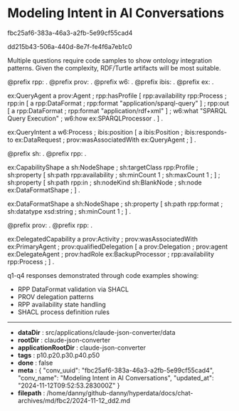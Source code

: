 # Modeling Intent in AI Conversations

fbc25af6-383a-46a3-a2fb-5e99cf55cad4

dd215b43-506a-440d-8e7f-fe4f6a7eb1c0

 <antThinking>Multiple questions require code samples to show ontology integration patterns. Given the complexity, RDF/Turtle artifacts will be most suitable.</antThinking>

<antArtifact identifier="capability-profile" type="application/vnd.ant.code" language="turtle" title="Agent Capability Profile">
@prefix rpp: <http://purl.org/stuff/rpp#> .
@prefix prov: <http://www.w3.org/ns/prov#> .
@prefix w6: <http://purl.org/ibis/w6#> .
@prefix ibis: <http://purl.org/ibis#> .
@prefix ex: <http://example.org/> .

ex:QueryAgent 
    a prov:Agent ;
    rpp:hasProfile [
        rpp:availability rpp:Process ;
        rpp:in [ 
            a rpp:DataFormat ;
            rpp:format "application/sparql-query"
        ] ;
        rpp:out [
            a rpp:DataFormat ;
            rpp:format "application/rdf+xml"
        ] ;
        w6:what "SPARQL Query Execution" ;
        w6:how ex:SPARQLProcessor .
    ] .

ex:QueryIntent
    a w6:Process ;
    ibis:position [
        a ibis:Position ;
        ibis:responds-to ex:DataRequest ;
        prov:wasAssociatedWith ex:QueryAgent ;
    ] .
</antArtifact>

<antArtifact identifier="capability-validation" type="application/vnd.ant.code" language="turtle" title="SHACL Validation Rules">
@prefix sh: <http://www.w3.org/ns/shacl#> .
@prefix rpp: <http://purl.org/stuff/rpp#> .

ex:CapabilityShape 
    a sh:NodeShape ;
    sh:targetClass rpp:Profile ;
    sh:property [
        sh:path rpp:availability ;
        sh:minCount 1 ;
        sh:maxCount 1 ;
    ] ;
    sh:property [
        sh:path rpp:in ;
        sh:nodeKind sh:BlankNode ;
        sh:node ex:DataFormatShape ;
    ] .

ex:DataFormatShape
    a sh:NodeShape ;
    sh:property [
        sh:path rpp:format ;
        sh:datatype xsd:string ;
        sh:minCount 1 ;
    ] .
</antArtifact>

<antArtifact identifier="capability-delegation" type="application/vnd.ant.code" language="turtle" title="Capability Delegation Pattern">
@prefix prov: <http://www.w3.org/ns/prov#> .
@prefix rpp: <http://purl.org/stuff/rpp#> .

ex:DelegatedCapability
    a prov:Activity ;
    prov:wasAssociatedWith ex:PrimaryAgent ;
    prov:qualifiedDelegation [
        a prov:Delegation ;
        prov:agent ex:DelegateAgent ;
        prov:hadRole ex:BackupProcessor ;
        rpp:availability rpp:Process ;
    ] .
</antArtifact>

q1-q4 responses demonstrated through code examples showing:
- RPP DataFormat validation via SHACL
- PROV delegation patterns 
- RPP availability state handling
- SHACL process definition rules

---

* **dataDir** : src/applications/claude-json-converter/data
* **rootDir** : claude-json-converter
* **applicationRootDir** : claude-json-converter
* **tags** : p10.p20.p30.p40.p50
* **done** : false
* **meta** : {
  "conv_uuid": "fbc25af6-383a-46a3-a2fb-5e99cf55cad4",
  "conv_name": "Modeling Intent in AI Conversations",
  "updated_at": "2024-11-12T09:52:53.283000Z"
}
* **filepath** : /home/danny/github-danny/hyperdata/docs/chat-archives/md/fbc2/2024-11-12_dd2.md